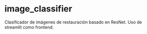 # image_classifier

Clasificador de imágenes de restauración basado en ResNet. Uso de streamlit como frontend. 
